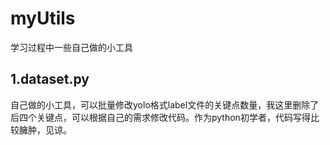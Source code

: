 # myUtils
学习过程中一些自己做的小工具
## 1.dataset.py
自己做的小工具，可以批量修改yolo格式label文件的关键点数量，我这里删除了后四个关键点，可以根据自己的需求修改代码。作为python初学者，代码写得比较臃肿，见谅。

